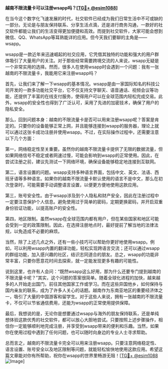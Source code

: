 **越南不限流量卡可以注册wsapp吗？[[TG💪+ @esim1088](https://t.me/s/esim1088)]**

在当今这个数字化飞速发展的时代，社交软件已经成为我们日常生活中不可或缺的一部分。无论是与朋友保持联系、分享生活点滴，还是进行商务沟通，一款好的社交软件都能让我们的生活变得更加便捷和高效。而提到社交软件，大家可能会想到微信、QQ、WhatsApp等耳熟能详的应用。但今天我们要聊的主角是——wsapp。

wsapp是一款近年来迅速崛起的社交应用，它凭借其独特的功能和强大的用户群体吸引了大量用户的关注。对于那些经常需要跨境交流的人来说，wsapp无疑是一个非常实用的选择。然而，很多人在使用wsapp时会遇到一个问题：我有一张越南的不限流量卡，我能用它来注册wsapp吗？

首先，让我们来了解一下wsapp的基本情况。wsapp是由一家国际知名的科技公司开发的一款多功能社交平台，它不仅支持文字聊天、语音通话、视频会议等功能，还提供了丰富的在线支付服务，使得用户可以在全球范围内轻松完成交易。此外，wsapp的安全性也得到了广泛认可，采用了先进的加密技术，确保了用户的隐私安全。

那么，回到问题本身：越南的不限流量卡是否可以用来注册wsapp呢？答案是肯定的。只要你的设备能够正常上网，并且能够连接到wsapp的服务器，理论上就可以通过这张卡成功注册并使用wsapp。不过，在实际操作过程中，还需要注意以下几个方面：

第一，网络稳定性至关重要。虽然你的越南不限流量卡提供了无限的数据流量，但如果网络信号不稳定或者网速过慢，可能会影响到wsapp的正常使用。因此，在尝试注册之前，建议先测试一下网络环境，确保设备能够稳定地连接到互联网。

第二，语言设置的问题。wsapp支持多种语言界面，包括中文、英文、法语、西班牙语等多种语言。如果你的越南不限流量卡默认使用的语言不是中文，那么在初次登录时，可能需要手动调整语言设置，以便更方便地使用这款应用。

第三，账号安全性。由于wsapp涉及到个人隐私和财产安全，因此在注册过程中一定要注意保护个人信息。避免使用过于简单的密码，定期更换密码，并开启双重身份验证功能，以提高账户的安全性。

第四，地区限制。虽然wsapp在全球范围内都有用户，但在某些国家和地区可能会受到一定的政策限制。因此，在选择注册地点时，最好提前了解当地的法律法规，以免造成不必要的麻烦。

当然，除了上述几点之外，还有一些小技巧可以帮助你更好地使用wsapp。例如，可以利用wsapp内置的翻译功能，轻松实现跨语言交流；还可以通过wsapp的群组功能，加入感兴趣的社区，结识志同道合的朋友。总之，wsapp的功能非常丰富，只要你愿意花时间去探索，就一定能发现更多有趣的可能性。

说到这里，也许有人会问：“既然wsapp这么好用，那为什么还要专门提到越南的不限流量卡呢？”其实，这个问题的答案很简单。随着全球化进程的加快，越来越多的人开始走出国门，前往其他国家工作或学习。而在这些异国他乡，如何保持与国内亲友的联系，成为了许多人关心的话题。越南作为东南亚地区的重要经济体之一，吸引了大量的中国游客和留学生。对于这些人来说，拥有一张越南的不限流量卡，不仅可以节省通信费用，还能为wsapp的正常使用提供保障。

最后，我想说的是，无论你是想要通过wsapp与海外的朋友保持联系，还是单纯想体验这款优秀的社交软件，都可以放心大胆地尝试。只要按照上述步骤操作，相信你一定能够顺利地完成注册，并享受到wsapp带来的便利和乐趣。当然，如果你在使用过程中遇到了任何问题，也可以随时向身边的专业人士寻求帮助。

总而言之，越南的不限流量卡完全可以用来注册wsapp。只要注意网络稳定性、语言设置、账号安全以及地区限制等问题，就能轻松愉快地使用这款应用。希望这篇文章能对你有所帮助，祝你在wsapp的世界里畅游无阻！[[TG💪+ @esim1088](https://t.me/s/esim1088) ![Image](https://i.postimg.cc/4NQfJmqS/Snipaste-2025-05-13-00-14-12.png)]